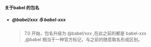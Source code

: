 #### 关于babel 的包名

- ##### @babel/xxx 与 babel-xxx 

  > 7.0 开始，包名升级为 @babel/xxx ,在此之前的都是 babel-xxx ,@babel 相当于一种官方标记，与之前的随意取名形成区别。

